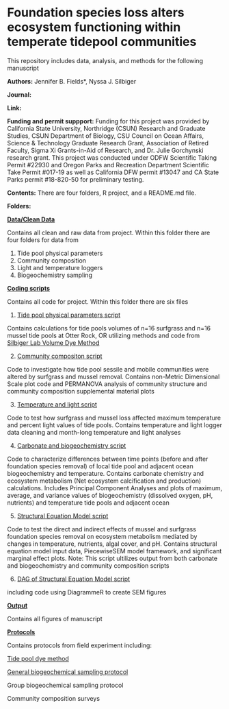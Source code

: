 # Foundation species loss alters ecosystem functioning within temperate tidepool communities 

This repository includes data, analysis, and methods for the following manuscript

**Authors:** Jennifer B. Fields*, Nyssa J. Silbiger

**Journal:**

**Link:**


**Funding and permit suppport:** Funding for this project was provided by California State University, Northridge (CSUN) Research and Graduate Studies, CSUN Department of Biology, CSU Council on Ocean Affairs, Science & Technology Graduate Research Grant, Association of Retired Faculty, Sigma Xi Grants-in-Aid of Research, and Dr. Julie Gorchynski research grant. This project was conducted under ODFW Scientific Taking Permit #22930 and Oregon Parks and Recreation Department Scientific Take Permit #017-19 as well as California DFW permit #13047 and CA State Parks permit #18-820-50 for preliminary testing. 


**Contents:** There are four folders, R project, and a README.md file.

**Folders:**

**[Data/Clean Data](https://github.com/jenniferfields/EcoFunORTidepools/tree/master/Data)**

Contains all clean and raw data from project. Within this folder there are four folders for data from 
1. Tide pool physical parameters
2. Community composition
3. Light and temperature loggers
4. Biogeochemistry sampling

**[Coding scripts](https://github.com/jenniferfields/EcoFunORTidepools/tree/master/Scripts)**

Contains all code for project. Within this folder there are six files
1. [Tide pool physical parameters script](https://github.com/jenniferfields/EcoFunORTidepools/blob/master/Scripts/tidepoolphysicalparameters.R) 

Contains calculations for tide pools volumes of n=16 surfgrass and n=16 mussel tide pools at Otter Rock, OR utilizing methods and code from [Silbiger Lab Volume Dye Method](https://github.com/SilbigerLab/Protocols/tree/master/Environmental_Parameter_Protocols/Protocols/Volume_Dye_Method)

2. [Community compositon script](https://github.com/jenniferfields/EcoFunORTidepools/blob/master/Scripts/CommunityComp.R)

Code to investigate how tide pool sessile and mobile communities were altered by surfgrass and mussel removal. Contains non-Metric Dimensional Scale plot code and PERMANOVA analysis of community structure and community composition supplemental material plots

3. [Temperature and light script](https://github.com/jenniferfields/EcoFunORTidepools/blob/master/Scripts/TemperatureandLight.R) 

Code to test how surfgrass and mussel loss affected maximum temperature and percent light values of tide pools. Contains temperature and light logger data cleaning and month-long temperature and light analyses

4. [Carbonate and biogeochemistry script](https://github.com/jenniferfields/EcoFunORTidepools/blob/master/Scripts/CleanCarbChem.R) 

Code to characterize differences between time points (before and after foundation species removal) of local tide pool and adjacent ocean biogeochemistry and temperature. Contains carbonate chemistry and ecosystem metabolism (Net ecosystem calcification and production) calculations. Includes Principal Component Analyses and plots of maximum, average, and variance values of biogeochemistry (dissolved oxygen, pH, nutrients) and temperature tide pools and adjacent ocean

5. [Structural Equation Model script](https://github.com/jenniferfields/EcoFunORTidepools/blob/master/Scripts/SEMScript.R) 

Code to test the direct and indirect effects of mussel and surfgrass foundation species removal on ecosystem metabolism mediated by changes in temperature, nutrients, algal cover, and pH. Contains structural equation model input data, PiecewiseSEM model framework, and significant marginal effect plots. Note: This script ultilizes output from both carbonate and biogeochemistry and community composition scripts

6. [DAG of Structural Equation Model script](https://github.com/jenniferfields/EcoFunORTidepools/blob/master/Scripts/DAGSEMscript.R) 

including code using DiagrammeR to create SEM figures

**[Output](https://github.com/jenniferfields/EcoFunORTidepools/tree/master/Output)**

Contains all figures of manuscript

**[Protocols](https://github.com/jenniferfields/EcoFunORTidepools/tree/master/Protocols)**

Contains protocols from field experiment including:

[Tide pool dye method](https://github.com/jenniferfields/EcoFunORTidepools/blob/master/Protocols/Dye_Method_Protocol)


[General biogeochemical sampling protocol](https://github.com/jenniferfields/EcoFunORTidepools/blob/master/Protocols/TidePoolSampling_SOP.md)

Group biogeochemical sampling protocol

Community composition surveys



